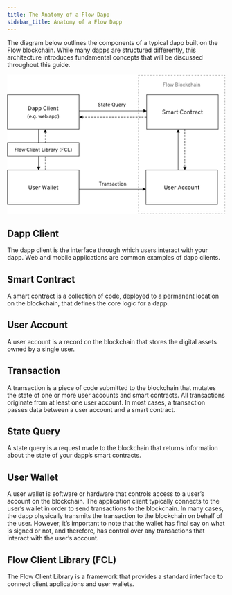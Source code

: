 ```yaml
---
title: The Anatomy of a Flow Dapp
sidebar_title: Anatomy of a Flow Dapp
---
```


The diagram below outlines the components of a typical dapp built on the Flow blockchain. While many dapps are structured differently, this architecture introduces fundamental concepts that will be discussed throughout this guide.

![Flow Dapp Anatomy](flow-dapp-anatomy.png)

## Dapp Client

The dapp client is the interface through which users interact with your dapp. Web and mobile applications are common examples of dapp clients.

## Smart Contract

A smart contract is a collection of code, deployed to a permanent location on the blockchain, that defines the core logic for a dapp.

## User Account

A user account is a record on the blockchain that stores the digital assets owned by a single user.

## Transaction

A transaction is a piece of code submitted to the blockchain that mutates the state of one or more user accounts and smart contracts. All transactions originate from at least one user account. In most cases, a transaction passes data between a user account and a smart contract.

## State Query

A state query is a request made to the blockchain that returns information about the state of your dapp’s smart contracts.

## User Wallet

A user wallet is software or hardware that controls access to a user’s account on the blockchain. The application client typically connects to the user’s wallet in order to send transactions to the blockchain. In many cases, the dapp physically transmits the transaction to the blockchain on behalf of the user. However, it’s important to note that the wallet has final say on what is signed or not, and therefore, has control over any transactions that interact with the user’s account.

## Flow Client Library (FCL)

The Flow Client Library is a framework that provides a standard interface to connect client applications and user wallets.

